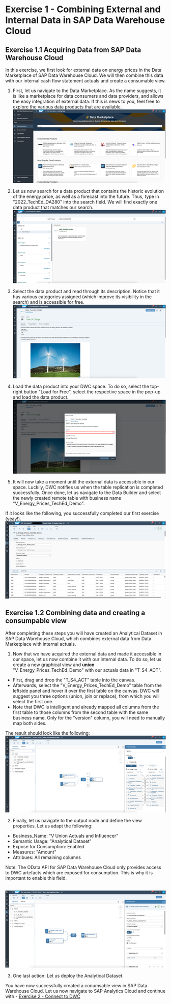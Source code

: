 # Exercise 1 - Combining External and Internal Data in SAP Data Warehouse Cloud

## Exercise 1.1 Acquiring Data from SAP Data Warehouse Cloud

In this exercise, we first look for external data on energy prices in the Data Marketplace of SAP Data Warehouse Cloud. We will then combine this data with our internal cash flow statement actuals and create a consumable view. 

1. First, let us navigate to the Data Marketplace. As the name suggests, it is like a marketplace for data consumers and data providers, and allows the easy integration of external data. If this is news to you, feel free to explore the various data products that are available. 
<br>![](/exercises/1_DataMarketplace/images/01-DM.png)

2. Let us now search for a data product that contains the historic evolution of the energy price, as well as a forecast into the future. Thus, type in "2022_TechEd_DA280" into the search field. We will find exactly one data product that matches our search. 
<br>![](/exercises/1_DataMarketplace/images/02-Search.png)

3. Select the data product and read through its description. Notice that it has various categories assigned (which improve its visibility in the search)  and is accessible for free.
<br>![](/exercises/1_DataMarketplace/images/03-Description.png)

4. Load the data product into your DWC space. To do so, select the top-right button "Load for Free", select the respective space in the pop-up and load the data product.
<br>![](/exercises/1_DataMarketplace/images/04-Load.png)

5. It will now take a moment until the external data is accessible in our space. Luckily, DWC notifies us when the table replication is completed successfully. Once done, let us navigate to the Data Builder and select the newly created remote table with business name "V_Energy_Prices_TechEd_Demo". 

If it looks like the following, you successfully completed our first exercise (yeay!). 
<br>![](/exercises/1_DataMarketplace/images/05-Preview.png)


## Exercise 1.2 Combining data and creating a consumpable view

After completing these steps you will have created an Analytical Dataset in SAP Data Warehouse Cloud, which combines external data from Data Marketplace with internal actuals. 

1. Now that we have acquired the external data and made it accessible in our space, let us now combine it with our internal data. To do so, let us create a new graphical view and **union** "V_Energy_Prices_TechEd_Demo" with our actuals data in "T_S4_ACT". 

- First, drag and drop the "T_S4_ACT" table into the canvas. 
- Afterwards, select the "V_Energy_Prices_TechEd_Demo" table from the leftside panel and hover it over the first table on the canvas. DWC will suggest you three options (union, join or replace), from which you will select the first one.
- Note that DWC is intelligent and already mapped all columns from the first table to those columns from the second table with the same business name. Only for the "version" column, you will need to manually map both sides. 

The result should look like the following: 
<br>![](/exercises/1_DataMarketplace/images/06-Union.png)

2. Finally, let us navigate to the output node and define the view properties. Let us adapt the following: 

  - Business_Name: "V Union Actuals and Influencer"
  - Semantic Usage: "Analytical Dataset"
  - Expose for Consumption: Enabled
  - Measures: "Amount"
  - Attribues: All remaining columns 

Note: The OData API for SAP Data Warehouse Cloud only provides access to DWC artefacts which are exposed for consumption. This is why it is important to enable this field. 

<br>![](/exercises/1_DataMarketplace/images/07-ADS.png)

3. One last action: Let us deploy the Analytical Dataset. 

You have now successfully created a conumsable view in SAP Data Warehouse Cloud. Let us now navigate to SAP Analytics Cloud and continue with - [Exercise 2 - Connect to DWC](/exercises/1_DataMarketplace/README.md/)

